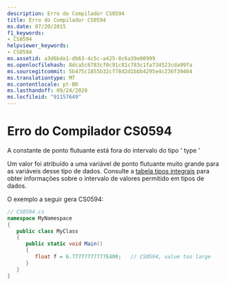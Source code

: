 ```yaml
---
description: Erro do Compilador CS0594
title: Erro do Compilador CS0594
ms.date: 07/20/2015
f1_keywords:
- CS0594
helpviewer_keywords:
- CS0594
ms.assetid: a3d6bde1-db63-4c5c-a425-8c6a39e00999
ms.openlocfilehash: 8dca5c6783cf0c91c81c783c1fa734523cda99fa
ms.sourcegitcommit: 5b475c1855b32cf78d2d1bbb4295e4c236f39464
ms.translationtype: MT
ms.contentlocale: pt-BR
ms.lasthandoff: 09/24/2020
ms.locfileid: "91157649"
---
```

# <a name="compiler-error-cs0594"></a>Erro do Compilador CS0594

A constante de ponto flutuante está fora do intervalo do tipo ' type '  
  
 Um valor foi atribuído a uma variável de ponto flutuante muito grande para as variáveis desse tipo de dados. Consulte a [tabela tipos integrais](../language-reference/builtin-types/integral-numeric-types.md) para obter informações sobre o intervalo de valores permitido em tipos de dados.  
  
 O exemplo a seguir gera CS0594:  
  
```csharp  
// CS0594.cs  
namespace MyNamespace  
{  
   public class MyClass  
   {  
      public static void Main()  
      {  
         float f = 6.77777777777E400;   // CS0594, value too large  
      }  
   }  
}  
```
